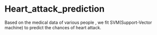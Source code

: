 # Heart_attack_prediction
Based on the medical data of various people , we fit SVM(Support-Vector machine) to predict the chances of heart attack.
